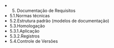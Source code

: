 - 5. Documentação de Requisitos
- 5.1.Normas técnicas
- 5.2.Estrutura padrão (modelos de documentação)
- 5.3.Homologação
- 5.3.1.Aplicação
- 5.3.2.Registros
- 5.4.Controle de Versões